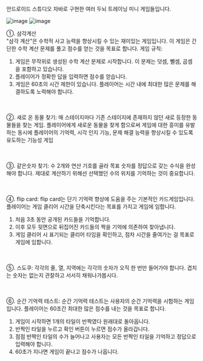 안드로이드 스튜디오 자바로 구현한 여러 두뇌 트레이닝 미니 게임들입니다.


![image](https://github.com/gyun97/Android_Brain_Training_Games/assets/143414166/440b1f45-78bb-41cd-973b-8bd88139a4fa)
![image](https://github.com/gyun97/Android_Brain_Training_Games/assets/143414166/02fe369f-7995-4cb6-bbb6-00629165ec0f)

①. 삼각계산   
"삼각 계산"은 수학적 사고 능력을 향상시킬 수 있는 재미있는 게임입니다. 이 게임은 간단한 수학 계산 문제를 풀고 점수를 얻는 것을 목표로 합니다.
게임 규칙:
1. 게임은 무작위로 생성된 수학 계산 문제로 시작합니다. 이 문제는 덧셈, 뺄셈, 곱셈을 포함하고 있습니다.
2. 플레이어가 정확한 답을 입력하면 점수를 얻습니다.
3. 게임은 60초의 시간 제한이 있습니다. 플레이어는 시간 내에 최대한 많은 문제를 해결하도록 노력해야 합니다.
<br><br><br>

②. 새로 온 동물 찾기: 
매 스테이지마다 기존 스테이지에 존재하지 않던 새로 등장한 동물들을 찾는 게임. 플레이어에게 새로운 동물을 찾게 함으로써 게임에 대한 흥미를 유발하는 동시에 플레이어의 기억력, 시각 인지 기능, 문제 해결 능력을 향상시킬 수 있도록 유도하는 기능성 게임
<br><br><br>

③. 같은숫자 찾기: 
수 2개와 연산 기호를 골라 목표 숫자를 정답으로 갖는 수식을 완성해야 합니다. 제대로 계산하기 위해선 선택했던 수의 위치를 기억하는 것이 중요합니다.
<br><br><br>

④. flip card:
flip card는 단기 기억력 향상에 도움을 주는 기본적인 카드게임입니다. 플레이어는 게임 클리어 시간을 단축시킨다는 목표를 가지고 게임에 임합니다.
1. 처음 3초 동안 공개된 카드들을 기억합니다.
2. 이후 모두 뒷면으로 뒤집어진 카드들의 짝을 기억에 의존하여 찾아냅니다.
3. 게임 클리어 시 표기되는 클리어 타임을 확인하고, 점차 시간을 줄여가는 걸 목표로 게임에 임합니다.
<br><br><br>

⑤. 스도쿠:
각각의 줄, 열, 지역에는 각각의 숫자가 오직 한 번만 들어가야 합니다. 겹치는 숫자는 없는지 관찰하고 서서히 채워나가봅시다.
<br><br><br>

⑥. 순간 기억력 테스트:
순간 기억력 테스트는 사용자의 순간 기억력을 시험하는 게임입니다. 플레이어는 60초간 최대한 많은 점수를 내는 것을 목표로 합니다.

1. 게임이 시작하면 1개의 타일이 반짝였다 원래대로 돌아옵니다.
2. 반짝인 타일을 누르고 확인 버튼이 누르면 점수가 올라갑니다.
3. 점점 반짝인 타일의 수가 늘어나고 사용자는 모든 반짝인 타일을 기억하고 정답으로 입력해야 합니다.
4. 60초가 지나면 게임이 끝나고 점수가 나옵니다.
<br><br><br>
